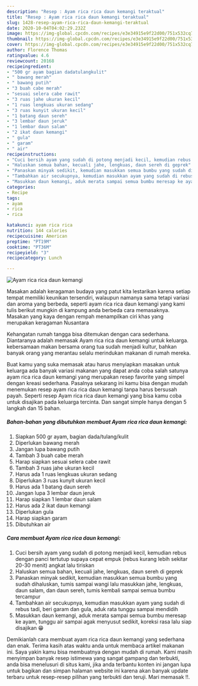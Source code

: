 ```yaml
---
description: "Resep : Ayam rica rica daun kemangi teraktual"
title: "Resep : Ayam rica rica daun kemangi teraktual"
slug: 1428-resep-ayam-rica-rica-daun-kemangi-teraktual
date: 2020-10-04T04:02:29.232Z
image: https://img-global.cpcdn.com/recipes/e3e34915e9f22d00/751x532cq70/ayam-rica-rica-daun-kemangi-foto-resep-utama.jpg
thumbnail: https://img-global.cpcdn.com/recipes/e3e34915e9f22d00/751x532cq70/ayam-rica-rica-daun-kemangi-foto-resep-utama.jpg
cover: https://img-global.cpcdn.com/recipes/e3e34915e9f22d00/751x532cq70/ayam-rica-rica-daun-kemangi-foto-resep-utama.jpg
author: Florence Thomas
ratingvalue: 4.6
reviewcount: 20168
recipeingredient:
- "500 gr ayam bagian dadatulangkulit"
- " bawang merah"
- " bawang putih"
- "3 buah cabe merah"
- "sesuai selera cabe rawit"
- "3 ruas jahe ukuran kecil"
- "1 ruas lengkuas ukuran sedang"
- "3 ruas kunyit ukuran kecil"
- "1 batang daun sereh"
- "3 lembar daun jeruk"
- "1 lembar daun salam"
- "2 ikat daun kemangi"
- " gula"
- " garam"
- " air"
recipeinstructions:
- "Cuci bersih ayam yang sudah di potong menjadi kecil, kemudian rebus dengan panci tertutup supaya cepat empuk (rebus kurang lebih sekitar 20-30 menit) angkat lalu tiriskan"
- "Haluskan semua bahan, kecuali jahe, lengkuas, daun sereh di geprek"
- "Panaskan minyak sedikit, kemudian masukkan semua bumbu yang sudah dihaluskan, tumis sampai wangi lalu masukkan jahe, lengkuas, daun salam, dan daun sereh, tumis kembali sampai semua bumbu tercampur"
- "Tambahkan air secukupnya, kemudian masukkan ayam yang sudah di rebus tadi, beri garam dan gula, aduk rata tunggu sampai mendidih"
- "Masukkan daun kemangi, aduk merata sampai semua bumbu meresap ke ayam, tunggu air sampai agak menyusut sedikit, koreksi rasa lalu siap disajikan 😁"
categories:
- Recipe
tags:
- ayam
- rica
- rica

katakunci: ayam rica rica 
nutrition: 144 calories
recipecuisine: American
preptime: "PT19M"
cooktime: "PT36M"
recipeyield: "3"
recipecategory: Lunch

---
```



![Ayam rica rica daun kemangi](https://img-global.cpcdn.com/recipes/e3e34915e9f22d00/751x532cq70/ayam-rica-rica-daun-kemangi-foto-resep-utama.jpg)

Masakan adalah keragaman budaya yang patut kita lestarikan karena setiap tempat memiliki keunikan tersendiri, walaupun namanya sama tetapi variasi dan aroma yang berbeda, seperti ayam rica rica daun kemangi yang kami tulis berikut mungkin di kampung anda berbeda cara memasaknya. Masakan yang kaya dengan rempah menampilkan ciri khas yang merupakan keragaman Nusantara



Kehangatan rumah tangga bisa ditemukan dengan cara sederhana. Diantaranya adalah memasak Ayam rica rica daun kemangi untuk keluarga. kebersamaan makan bersama orang tua sudah menjadi kultur, bahkan banyak orang yang merantau selalu merindukan makanan di rumah mereka.

Buat kamu yang suka memasak atau harus menyiapkan masakan untuk keluarga ada banyak variasi makanan yang dapat anda coba salah satunya ayam rica rica daun kemangi yang merupakan resep favorite yang simpel dengan kreasi sederhana. Pasalnya sekarang ini kamu bisa dengan mudah menemukan resep ayam rica rica daun kemangi tanpa harus bersusah payah.
Seperti resep Ayam rica rica daun kemangi yang bisa kamu coba untuk disajikan pada keluarga tercinta. Dan sangat simple hanya dengan 5 langkah dan 15 bahan.


<!--inarticleads1-->

##### Bahan-bahan yang dibutuhkan membuat Ayam rica rica daun kemangi:

1. Siapkan 500 gr ayam, bagian dada/tulang/kulit
1. Diperlukan  bawang merah
1. Jangan lupa  bawang putih
1. Tambah 3 buah cabe merah
1. Harap siapkan sesuai selera cabe rawit
1. Tambah 3 ruas jahe ukuran kecil
1. Harus ada 1 ruas lengkuas ukuran sedang
1. Diperlukan 3 ruas kunyit ukuran kecil
1. Harus ada 1 batang daun sereh
1. Jangan lupa 3 lembar daun jeruk
1. Harap siapkan 1 lembar daun salam
1. Harus ada 2 ikat daun kemangi
1. Diperlukan  gula
1. Harap siapkan  garam
1. Dibutuhkan  air




<!--inarticleads2-->

##### Cara membuat  Ayam rica rica daun kemangi:

1. Cuci bersih ayam yang sudah di potong menjadi kecil, kemudian rebus dengan panci tertutup supaya cepat empuk (rebus kurang lebih sekitar 20-30 menit) angkat lalu tiriskan
1. Haluskan semua bahan, kecuali jahe, lengkuas, daun sereh di geprek
1. Panaskan minyak sedikit, kemudian masukkan semua bumbu yang sudah dihaluskan, tumis sampai wangi lalu masukkan jahe, lengkuas, daun salam, dan daun sereh, tumis kembali sampai semua bumbu tercampur
1. Tambahkan air secukupnya, kemudian masukkan ayam yang sudah di rebus tadi, beri garam dan gula, aduk rata tunggu sampai mendidih
1. Masukkan daun kemangi, aduk merata sampai semua bumbu meresap ke ayam, tunggu air sampai agak menyusut sedikit, koreksi rasa lalu siap disajikan 😁




Demikianlah cara membuat ayam rica rica daun kemangi yang sederhana dan enak. Terima kasih atas waktu anda untuk membaca artikel makanan ini. Saya yakin kamu bisa membuatnya dengan mudah di rumah. Kami masih menyimpan banyak resep istimewa yang sangat gampang dan terbukti, anda bisa menelusuri di situs kami, jika anda terbantu konten ini jangan lupa untuk bagikan dan simpan halaman website ini karena akan banyak update terbaru untuk resep-resep pilihan yang terbukti dan teruji. Mari memasak !!. 
